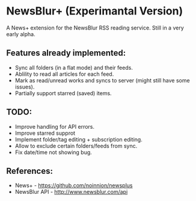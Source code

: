 NewsBlur+ (Experimantal Version)
================

A News+ extension for the NewsBlur RSS reading service. Still in a very early alpha.

Features already implemented:
-------------------------------
* Sync all folders (in a flat mode) and their feeds.
* Ablility to read all articles for each feed.
* Mark as read/unread works and syncs to server (might still have some issues).
* Partially support starred (saved) items.

TODO:
-------------------------------
* Improve handling for API errors.
* Improve starred supprot
* Implement folder/tag editing + subscription editing.
* Allow to exclude certain folders/feeds from sync.
* Fix date/time not showing bug.
    
References:
-------------------------------
* News+ - https://github.com/noinnion/newsplus
* NewsBlur API - http://www.newsblur.com/api
